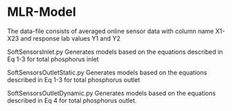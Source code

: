 # MLR-Model
The data-file consists of averaged online sensor data with column name X1-X23 and response lab values Y1 and Y2

SoftSensorsInlet.py
Generates models based on the equations described in Eq 1-3 for total phosphorus inlet

SoftSensorsOutletStatic.py
Generates models based on the equations described in Eq 1-3 for total phosphorus outlet

SoftSensorsOutletDynamic.py
Generates models based on the equations described in Eq 4 for total phosphorus outlet. 

